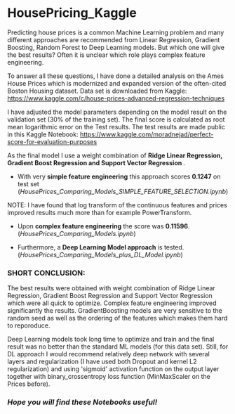 # HousePricing_Kaggle

Predicting house prices is a common Machine Learning problem and many different approaches are recommended from Linear Regression, Gradient Boosting, Random Forest to Deep Learning models. But which one will give the best results? Often it is unclear which role plays complex feature engineering.

To answer all these questions, I have done a detailed analysis on the Ames House Prices which is modernized and expanded version of the often-cited Boston Housing dataset. 
Data set is downloaded from Kaggle: https://www.kaggle.com/c/house-prices-advanced-regression-techniques

I have adjusted the model parameters depending on the model result on the validation set (30% of the training set). 
The final score is calculated as root mean logarithmic error on the Test results.
The test results are made public in this Kaggle Notebook:  https://www.kaggle.com/moradnejad/perfect-score-for-evaluation-purposes


As the final model I use a weight combination of <b> Ridge Linear Regression, Gradient Boost Regression and Support Vector Regression </b>.

 - With very <b>simple feature engineering</b> this approach scores <b>0.1247</b> on test set (<i>HousePrices_Comparing_Models_SIMPLE_FEATURE_SELECTION.ipynb</i>)
<p>NOTE: I have found that log transform of the continuous features and prices improved results much more than for example PowerTransform. </p>

 - Upon <b>complex feature engineering</b> the score was <b>0.11596</b>. (<i>HousePrices_Comparing_Models.ipynb</i>)

 - Furthermore, a <b>Deep Learning Model approach</b> is tested. (<i>HousePrices_Comparing_Models_plus_DL_Model.ipynb</i>)
 


<h3>SHORT CONCLUSION:</h3>

The best results were obtained with weight combination of Ridge Linear Regression, Gradient Boost Regression and Support Vector Regression which were all quick to optimize. Complex feature engineering improved significantly the results.
GradientBoosting models are very sensitive to the random seed as well as the ordering of the features which makes them hard to reporoduce.

Deep Learning models took long time to optimize and train and the final result was no better than the standard ML models (for this data set). Still, for DL approach I would recommend relatively deep network with several layers and regularization (I have used both Dropout and kernel L2 regularization) and using 'sigmoid' activation function on the output layer together with binary_crossentropy loss function (MinMaxScaler on the Prices before).

<h3><i>Hope you will find these Notebooks useful!</i></h3>


